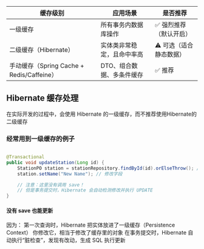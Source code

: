 

| 缓存级别                                | 应用场景           | 是否推荐          |
| ----------------------------------- | -------------- | ------------- |
| 一级缓存                                | 所有事务内数据库操作     | ✅ 强烈推荐（默认开启）  |
| 二级缓存（Hibernate）                     | 实体类非常稳定，且命中率高  | ⚠️ 可选（适合静态数据） |
| 手动缓存（Spring Cache + Redis/Caffeine） | DTO、组合数据、多条件缓存 | ✅ 推荐          |


## Hibernate 缓存处理

在实际开发的过程中，会使用 Hibernate 的一级缓存，而不推荐使用Hibernate的二级缓存


### 经常用到一级缓存的例子

```java

@Transactional
public void updateStation(Long id) {
    StationPO station = stationRepository.findById(id).orElseThrow(); // 查询数据库
    station.setName("New Name"); // 修改字段

    // 注意：这里没有调用 save！
    // 但是事务提交时，Hibernate 会自动检测修改并执行 UPDATE
}
```

#### 没有 save 也能更新
因为：
第一次查询时，Hibernate 把实体放进了一级缓存（Persistence Context）
你修改它，相当于修改了缓存里的对象
在事务提交时，Hibernate 自动执行“脏检查”，发现有改动，生成 SQL 执行更新


